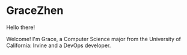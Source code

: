 # GraceZhen
Hello there!

Welcome! I'm Grace, a Computer Science major from the University of California: Irvine and a DevOps developer. 

